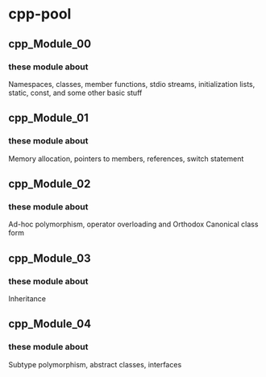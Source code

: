 # cpp-pool

## cpp_Module_00

### these module about
Namespaces, classes, member functions, stdio streams, initialization lists, static, const, and some other basic
stuff

## cpp_Module_01

### these module about
Memory allocation, pointers to members, references, switch statement

## cpp_Module_02

### these module about
Ad-hoc polymorphism, operator overloading and Orthodox Canonical class form

## cpp_Module_03

### these module about
Inheritance

## cpp_Module_04

### these module about
Subtype polymorphism, abstract classes, interfaces